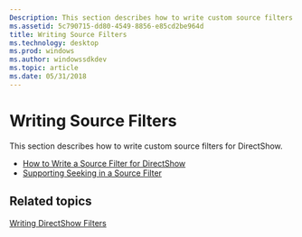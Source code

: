 ```yaml
---
Description: This section describes how to write custom source filters for DirectShow.
ms.assetid: 5c790715-dd80-4549-8856-e85cd2be964d
title: Writing Source Filters
ms.technology: desktop
ms.prod: windows
ms.author: windowssdkdev
ms.topic: article
ms.date: 05/31/2018
---
```


# Writing Source Filters

This section describes how to write custom source filters for DirectShow.

-   [How to Write a Source Filter for DirectShow](how-to-write-a-source-filter-for-directshow.md)
-   [Supporting Seeking in a Source Filter](supporting-seeking-in-a-source-filter.md)

## Related topics

<dl> <dt>

[Writing DirectShow Filters](writing-directshow-filters.md)
</dt> </dl>

 

 



